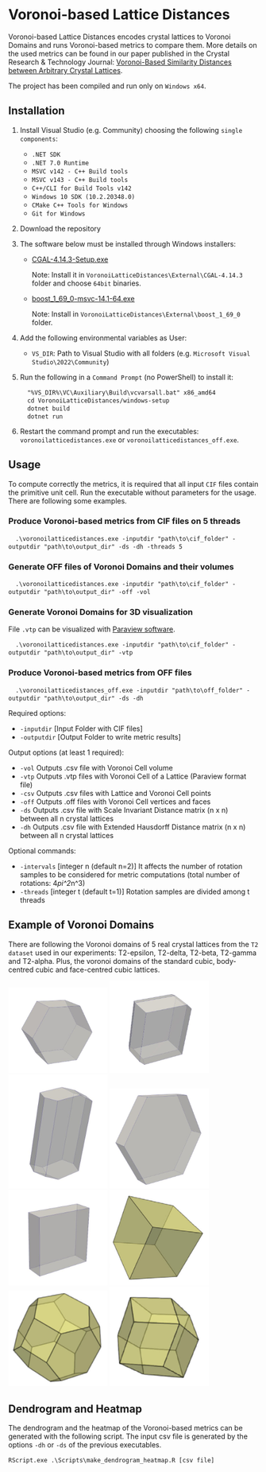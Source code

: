 # Voronoi-based Lattice Distances
Voronoi-based Lattice Distances encodes crystal lattices to Voronoi Domains and runs Voronoi-based metrics to compare them. More details on the used metrics can be found in our paper published in the Crystal Research & Technology Journal: [Voronoi-Based Similarity Distances between Arbitrary Crystal Lattices](https://onlinelibrary.wiley.com/doi/10.1002/crat.201900197).

The project has been compiled and run only on `Windows x64`.

## Installation
1. Install Visual Studio (e.g. Community) choosing the following `single components`:
    - `.NET SDK`
    - `.NET 7.0 Runtime`
    - `MSVC v142 - C++ Build tools`
    - `MSVC v143 - C++ Build tools`
    - `C++/CLI for Build Tools v142`
    - `Windows 10 SDK (10.2.20348.0)`
    - `CMake C++ Tools for Windows`
    - `Git for Windows`

2. Download the repository

3. The software below must be installed through Windows installers:
    - [CGAL-4.14.3-Setup.exe](https://github.com/CGAL/cgal/releases/tag/releases%2FCGAL-4.14.3) 
    
      Note: Install it in `VoronoiLatticeDistances\External\CGAL-4.14.3` folder and choose `64bit` binaries.

    - [boost_1_69_0-msvc-14.1-64.exe](https://sourceforge.net/projects/boost/files/boost-binaries/1.69.0/)

      Note: Install in `VoronoiLatticeDistances\External\boost_1_69_0` folder.

3. Add the following environmental variables as User:
    - `VS_DIR`: Path to Visual Studio with all folders (e.g. `Microsoft Visual Studio\2022\Community`)

5. Run the following in a `Command Prompt` (no PowerShell) to install it:
    ```
      "%VS_DIR%\VC\Auxiliary\Build\vcvarsall.bat" x86_amd64
      cd VoronoiLatticeDistances/windows-setup
      dotnet build
      dotnet run
    ```
6. Restart the command prompt and run the executables: `voronoilatticedistances.exe` or `voronoilatticedistances_off.exe`.

## Usage
To compute correctly the metrics, it is required that all input `CIF` files contain the primitive unit cell.
Run the executable without parameters for the usage. There are following some examples.
### Produce Voronoi-based metrics from CIF files on 5 threads
```
  .\voronoilatticedistances.exe -inputdir "path\to\cif_folder" -outputdir "path\to\output_dir" -ds -dh -threads 5
```
### Generate OFF files of Voronoi Domains and their volumes
```
  .\voronoilatticedistances.exe -inputdir "path\to\cif_folder" -outputdir "path\to\output_dir" -off -vol
```
### Generate Voronoi Domains for 3D visualization
File `.vtp` can be visualized with [Paraview software](https://www.paraview.org/).
```
  .\voronoilatticedistances.exe -inputdir "path\to\cif_folder" -outputdir "path\to\output_dir" -vtp
```
### Produce Voronoi-based metrics from OFF files
```
  .\voronoilatticedistances_off.exe -inputdir "path\to\off_folder" -outputdir "path\to\output_dir" -ds -dh 
```

Required options: 

- `-inputdir`		[Input Folder with CIF files] 
- `-outputdir`	[Output Folder to write metric results] 

Output options (at least 1 required): 

- `-vol`   Outputs .csv file with Voronoi Cell volume 
- `-vtp`   Outputs .vtp files with Voronoi Cell of a Lattice (Paraview format file) 
- `-csv`   Outputs .csv files with Lattice and Voronoi Cell points 
- `-off`   Outputs .off files with Voronoi Cell vertices and faces 
- `-ds`    Outputs .csv file with Scale Invariant Distance matrix (n x n) between all n crystal lattices 
- `-dh`    Outputs .csv file with Extended Hausdorff Distance matrix (n x n) between all n crystal lattices 

Optional commands: 

- `-intervals`	[integer n (default n=2)]	It affects the number of rotation samples to be considered for metric computations (total number of rotations: 4*pi^2*n^3) 
- `-threads`		[integer t (default t=1)]	Rotation samples are divided among t threads

## Example of Voronoi Domains
There are following the Voronoi domains of 5 real crystal lattices from the `T2 dataset` used in our experiments: T2-epsilon, T2-delta, T2-beta, T2-gamma and T2-alpha. Plus, the voronoi domains of the standard cubic, body-centred cubic and face-centred cubic lattices.

<p float="left">
  <img src="images/epsilon.JPG" width="200" />
  <img src="images/delta.JPG" width="200" />
  <img src="images/beta.JPG" width="200" />
  <img src="images/gamma.JPG" width="200" />
  <img src="images/alpha.jpg" width="200" />
  <img src="images/cubic.PNG" width="200" />
  <img src="images/bcc.PNG" width="200" />
  <img src="images/fcc.PNG" width="200" />
</p>


## Dendrogram and Heatmap
The dendrogram and the heatmap of the Voronoi-based metrics can be generated with the following script. The input csv file is generated by the options `-dh` or `-ds` of the previous executables.

```
RScript.exe .\Scripts\make_dendrogram_heatmap.R [csv file]
```
